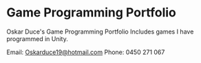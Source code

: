 # Game Programming Portfolio
 Oskar Duce's Game Programming Portfolio
 Includes games I have programmed in Unity.
 
 Email: Oskarduce19@hotmail.com
 Phone: 0450 271 067
